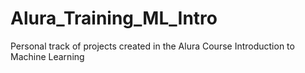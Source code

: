 # Alura_Training_ML_Intro
Personal track of projects created in the Alura Course Introduction to Machine Learning
